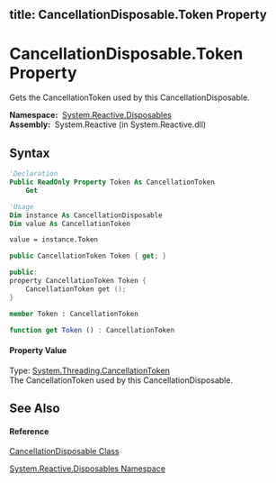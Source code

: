 title: CancellationDisposable.Token Property
---
# CancellationDisposable.Token Property

Gets the CancellationToken used by this CancellationDisposable.

**Namespace:**  [System.Reactive.Disposables](System.Reactive.Disposables/System.Reactive.Disposables)  
**Assembly:**  System.Reactive (in System.Reactive.dll)

## Syntax

```vb
'Declaration
Public ReadOnly Property Token As CancellationToken
    Get
```

```vb
'Usage
Dim instance As CancellationDisposable
Dim value As CancellationToken

value = instance.Token
```

```csharp
public CancellationToken Token { get; }
```

```c++
public:
property CancellationToken Token {
    CancellationToken get ();
}
```

```fsharp
member Token : CancellationToken
```

```javascript
function get Token () : CancellationToken
```

#### Property Value

Type: [System.Threading.CancellationToken](https://msdn.microsoft.com/en-us/library/Dd384802)  
The CancellationToken used by this CancellationDisposable.

## See Also

#### Reference

[CancellationDisposable Class](CancellationDisposable/CancellationDisposable)

[System.Reactive.Disposables Namespace](System.Reactive.Disposables/System.Reactive.Disposables)
